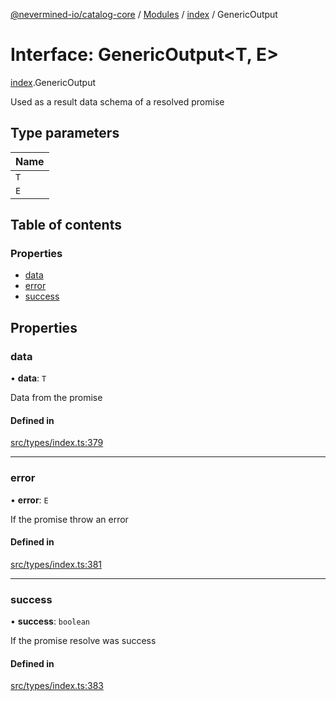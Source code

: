 [@nevermined-io/catalog-core](../README.md) / [Modules](../modules.md) / [index](../modules/index.md) / GenericOutput

# Interface: GenericOutput<T, E\>

[index](../modules/index.md).GenericOutput

Used as a result data schema of a resolved promise

## Type parameters

| Name |
| :------ |
| `T` |
| `E` |

## Table of contents

### Properties

- [data](index.GenericOutput.md#data)
- [error](index.GenericOutput.md#error)
- [success](index.GenericOutput.md#success)

## Properties

### data

• **data**: `T`

Data from the promise

#### Defined in

[src/types/index.ts:379](https://github.com/nevermined-io/components-catalog/blob/f49140f/lib/src/types/index.ts#L379)

___

### error

• **error**: `E`

If the promise throw an error

#### Defined in

[src/types/index.ts:381](https://github.com/nevermined-io/components-catalog/blob/f49140f/lib/src/types/index.ts#L381)

___

### success

• **success**: `boolean`

If the promise resolve was success

#### Defined in

[src/types/index.ts:383](https://github.com/nevermined-io/components-catalog/blob/f49140f/lib/src/types/index.ts#L383)
